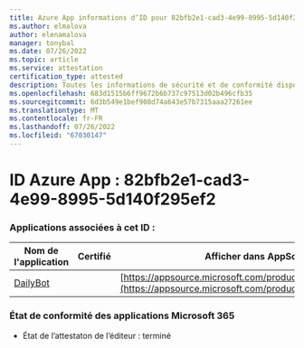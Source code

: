 ```yaml
---
title: Azure App informations d’ID pour 82bfb2e1-cad3-4e99-8995-5d140f295ef2
ms.author: elmalova
author: elenamalova
manager: tonybal
ms.date: 07/26/2022
ms.topic: article
ms.service: attestation
certification_type: attested
description: Toutes les informations de sécurité et de conformité disponibles pour 82bfb2e1-cad3-4e99-8995-5d140f295ef2.
ms.openlocfilehash: 683d1515b6ff9672b6b737c97513d02b496cfb35
ms.sourcegitcommit: 6d3b549e1bef908d74a643e57b7315aaa27261ee
ms.translationtype: MT
ms.contentlocale: fr-FR
ms.lasthandoff: 07/26/2022
ms.locfileid: "67030147"
---
```

# <a name="azure-app-id-82bfb2e1-cad3-4e99-8995-5d140f295ef2"></a>ID Azure App : 82bfb2e1-cad3-4e99-8995-5d140f295ef2


### <a name="apps-associated-with-this-id"></a>Applications associées à cet ID :
| **Nom de l'application** | **Certifié** | **Afficher dans AppSource** |
|--------------|---------------|-----------------------|
| [DailyBot](../forward/WA200001492.md) |  | [https://appsource.microsoft.com/product/office/WA200001492](https://appsource.microsoft.com/product/office/WA200001492) |

### <a name="microsoft-365-app-compliance-status"></a>État de conformité des applications Microsoft 365
- État de l’attestaton de l’éditeur : terminé
